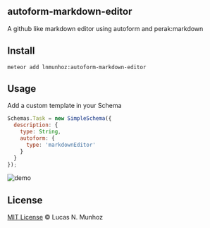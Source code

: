 autoform-markdown-editor
----
A github like markdown editor using autoform and perak:markdown

Install
----
```
meteor add lnmunhoz:autoform-markdown-editor
```


Usage
-----

Add a custom template in your Schema

```js
Schemas.Task = new SimpleSchema({
  description: {
    type: String,
    autoform: {
      type: 'markdownEditor'
    }
  }
});

```

![demo](http://g.recordit.co/edwBuvFkUp.gif)

License
----

[MIT License](http://lnmunhoz.mit-license.org) © Lucas N. Munhoz
